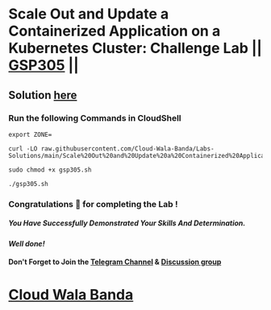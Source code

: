 # Scale Out and Update a Containerized Application on a Kubernetes Cluster: Challenge Lab || [GSP305](https://www.cloudskillsboost.google/focuses/1739?parent=catalog) ||

## Solution [here](https://youtu.be/wg6b3BdQ-lI)

### Run the following Commands in CloudShell
```
export ZONE=
```
```
curl -LO raw.githubusercontent.com/Cloud-Wala-Banda/Labs-Solutions/main/Scale%20Out%20and%20Update%20a%20Containerized%20Application%20on%20a%20Kubernetes%20Cluster%20Challenge%20Lab/gsp305.sh

sudo chmod +x gsp305.sh

./gsp305.sh
```

### Congratulations 🎉 for completing the Lab !

##### *You Have Successfully Demonstrated Your Skills And Determination.*

#### *Well done!*

#### Don't Forget to Join the [Telegram Channel](https://t.me/cloudwalabanda) & [Discussion group](https://t.me/cloudwalabandachats)

# [Cloud Wala Banda](https://www.youtube.com/@cloudwalabanda)